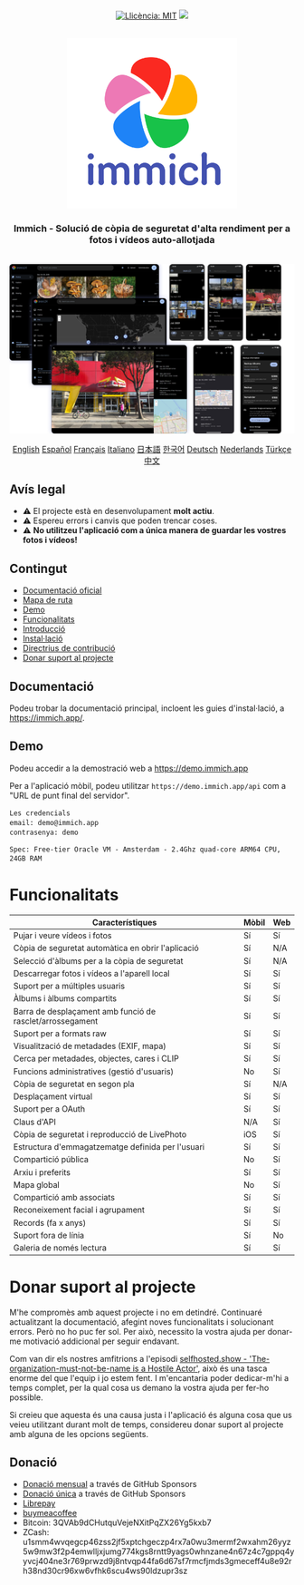 <p align="center"> 
  <br/>  
  <a href="https://opensource.org/license/agpl-v3"><img src="https://img.shields.io/badge/License-AGPL_v3-blue.svg?color=3F51B5&style=for-the-badge&label=Llicència&logoColor=000000&labelColor=ececec" alt="Llicència: MIT"></a>
  <a href="https://discord.gg/D8JsnBEuKb">
    <img src="https://img.shields.io/discord/979116623879368755.svg?label=Discord&logo=Discord&style=for-the-badge&logoColor=000000&labelColor=ececec" atl="Discord"/>
  </a>
  <br/>  
  <br/>   
</p>

<p align="center">
<img src="design/immich-logo-stacked-light.svg" width="300" title="Iniciar sessió amb URL personalitzada">
</p>
<h3 align="center">Immich - Solució de còpia de seguretat d'alta rendiment per a fotos i vídeos auto-allotjada</h3>
<br/>
<a href="https://immich.app">
<img src="design/immich-screenshots.png" title="Captura de pantalla principal">
</a>
<br/>
<p align="center">
  <a href="../README.md">English</a>
  <a href="README_ca_ES.md">Español</a>
  <a href="README_fr_FR.md">Français</a>
  <a href="README_it_IT.md">Italiano</a>
  <a href="README_ja_JP.md">日本語</a>
  <a href="README_ko_KR.md">한국어</a>
  <a href="README_de_DE.md">Deutsch</a>
  <a href="README_nl_NL.md">Nederlands</a>
  <a href="README_tr_TR.md">Türkçe</a>
  <a href="README_zh_CN.md">中文</a>
</p>

## Avís legal

- ⚠️ El projecte està en desenvolupament **molt actiu**.
- ⚠️ Espereu errors i canvis que poden trencar coses.
- ⚠️ **No utilitzeu l'aplicació com a única manera de guardar les vostres fotos i vídeos!**

## Contingut

- [Documentació oficial](https://immich.app/docs)
- [Mapa de ruta](https://github.com/orgs/immich-app/projects/1)
- [Demo](#demo)
- [Funcionalitats](#funcionalitats)
- [Introducció](https://immich.app/docs/overview/introduction)
- [Instal·lació](https://immich.app/docs/install/requirements)
- [Directrius de contribució](https://immich.app/docs/overview/support-the-project)
- [Donar suport al projecte](#suportar-el-projecte)

## Documentació

Podeu trobar la documentació principal, incloent les guies d'instal·lació, a https://immich.app/.

## Demo

Podeu accedir a la demostració web a https://demo.immich.app

Per a l'aplicació mòbil, podeu utilitzar `https://demo.immich.app/api` com a "URL de punt final del servidor".

```bash title="Credencials de la demo"
Les credencials
email: demo@immich.app
contrasenya: demo
```
```
Spec: Free-tier Oracle VM - Amsterdam - 2.4Ghz quad-core ARM64 CPU, 24GB RAM
```

# Funcionalitats

| Característiques                              | Mòbil  | Web |
| -------------------------------------------- | ------ | --- |
| Pujar i veure vídeos i fotos                  | Sí     | Sí  |
| Còpia de seguretat automàtica en obrir l'aplicació | Sí | N/A |
| Selecció d'àlbums per a la còpia de seguretat | Sí     | N/A |
| Descarregar fotos i vídeos a l'aparell local  | Sí     | Sí  |
| Suport per a múltiples usuaris                | Sí     | Sí  |
| Àlbums i àlbums compartits                    | Sí     | Sí  |
| Barra de desplaçament amb funció de rasclet/arrossegament | Sí | Sí |
| Suport per a formats raw                      | Sí     | Sí  |
| Visualització de metadades (EXIF, mapa)       | Sí     | Sí  |
| Cerca per metadades, objectes, cares i CLIP   | Sí     | Sí  |
| Funcions administratives (gestió d'usuaris)   | No     | Sí  |
| Còpia de seguretat en segon pla               | Sí     | N/A |
| Desplaçament virtual                          | Sí     | Sí  |
| Suport per a OAuth                            | Sí     | Sí  |
| Claus d'API                                   | N/A    | Sí  |
| Còpia de seguretat i reproducció de LivePhoto  | iOS    | Sí  |
| Estructura d'emmagatzematge definida per l'usuari | Sí  | Sí  |
| Compartició pública                           | No     | Sí  |
| Arxiu i preferits                             | Sí     | Sí  |
| Mapa global                                   | No     | Sí  |
| Compartició amb associats                      | Sí     | Sí  |
| Reconeixement facial i agrupament              | Sí     | Sí  |
| Records (fa x anys)                           | Sí     | Sí  |
| Suport fora de línia                          | Sí     | No  |
| Galeria de només lectura                      | Sí     | Sí  |

# Donar suport al projecte

M'he compromès amb aquest projecte i no em detindré. Continuaré actualitzant la documentació, afegint noves funcionalitats i solucionant errors. Però no ho puc fer sol. Per això, necessito la vostra ajuda per donar-me motivació addicional per seguir endavant.

Com van dir els nostres amfitrions a l'episodi [selfhosted.show - 'The-organization-must-not-be-name is a Hostile Actor'](https://selfhosted.show/79?t=1418), això és una tasca enorme del que l'equip i jo estem fent. I m'encantaria poder dedicar-m'hi a temps complet, per la qual cosa us demano la vostra ajuda per fer-ho possible.

Si creieu que aquesta és una causa justa i l'aplicació és alguna cosa que us veieu utilitzant durant molt de temps, considereu donar suport al projecte amb alguna de les opcions següents.

## Donació

- [Donació mensual](https://github.com/sponsors/immich-app) a través de GitHub Sponsors
- [Donació única](https://github.com/sponsors/immich-app?frequency=one-time&sponsor=alextran1502) a través de GitHub Sponsors
- [Librepay](https://liberapay.com/alex.tran1502/)
- [buymeacoffee](https://www.buymeacoffee.com/altran1502)
- Bitcoin: 3QVAb9dCHutquVejeNXitPqZX26Yg5kxb7
- ZCash: u1smm4wvqegcp46zss2jf5xptchgeczp4rx7a0wu3mermf2wxahm26yyz5w9mw3f2p4emwlljxjumg774kgs8rntt9yags0whnzane4n67z4c7gppq4yyvcj404ne3r769prwzd9j8ntvqp44fa6d67sf7rmcfjmds3gmeceff4u8e92rh38nd30cr96xw6vfhk6scu4ws90ldzupr3sz
